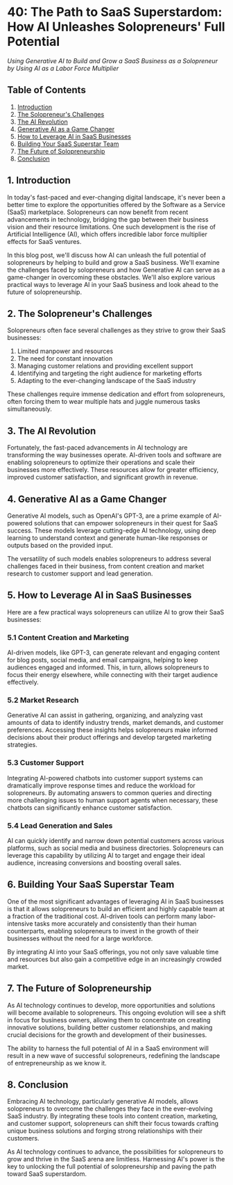 # 40: The Path to SaaS Superstardom: How AI Unleashes Solopreneurs' Full Potential

*Using Generative AI to Build and Grow a SaaS Business as a Solopreneur by Using AI as a Labor Force Multiplier*

## Table of Contents
1. [Introduction](#introduction)
2. [The Solopreneur's Challenges](#challenges)
3. [The AI Revolution](#ai-revolution)
4. [Generative AI as a Game Changer](#game-changer)
5. [How to Leverage AI in SaaS Businesses](#leverage-ai)
6. [Building Your SaaS Superstar Team](#superstar-team)
7. [The Future of Solopreneurship](#future)
8. [Conclusion](#conclusion)

<a name="introduction"></a>
## 1. Introduction

In today's fast-paced and ever-changing digital landscape, it's never been a better time to explore the opportunities offered by the Software as a Service (SaaS) marketplace. Solopreneurs can now benefit from recent advancements in technology, bridging the gap between their business vision and their resource limitations. One such development is the rise of Artificial Intelligence (AI), which offers incredible labor force multiplier effects for SaaS ventures.

In this blog post, we'll discuss how AI can unleash the full potential of solopreneurs by helping to build and grow a SaaS business. We'll examine the challenges faced by solopreneurs and how Generative AI can serve as a game-changer in overcoming these obstacles. We'll also explore various practical ways to leverage AI in your SaaS business and look ahead to the future of solopreneurship.

<a name="challenges"></a>
## 2. The Solopreneur's Challenges

Solopreneurs often face several challenges as they strive to grow their SaaS businesses:

1. Limited manpower and resources
2. The need for constant innovation
3. Managing customer relations and providing excellent support
4. Identifying and targeting the right audience for marketing efforts
5. Adapting to the ever-changing landscape of the SaaS industry

These challenges require immense dedication and effort from solopreneurs, often forcing them to wear multiple hats and juggle numerous tasks simultaneously.

<a name="ai-revolution"></a>
## 3. The AI Revolution

Fortunately, the fast-paced advancements in AI technology are transforming the way businesses operate. AI-driven tools and software are enabling solopreneurs to optimize their operations and scale their businesses more effectively. These resources allow for greater efficiency, improved customer satisfaction, and significant growth in revenue.

<a name="game-changer"></a>
## 4. Generative AI as a Game Changer

Generative AI models, such as OpenAI's GPT-3, are a prime example of AI-powered solutions that can empower solopreneurs in their quest for SaaS success. These models leverage cutting-edge AI technology, using deep learning to understand context and generate human-like responses or outputs based on the provided input.

The versatility of such models enables solopreneurs to address several challenges faced in their business, from content creation and market research to customer support and lead generation.

<a name="leverage-ai"></a>
## 5. How to Leverage AI in SaaS Businesses

Here are a few practical ways solopreneurs can utilize AI to grow their SaaS businesses:

### 5.1 Content Creation and Marketing

AI-driven models, like GPT-3, can generate relevant and engaging content for blog posts, social media, and email campaigns, helping to keep audiences engaged and informed. This, in turn, allows solopreneurs to focus their energy elsewhere, while connecting with their target audience effectively.

### 5.2 Market Research

Generative AI can assist in gathering, organizing, and analyzing vast amounts of data to identify industry trends, market demands, and customer preferences. Accessing these insights helps solopreneurs make informed decisions about their product offerings and develop targeted marketing strategies.

### 5.3 Customer Support

Integrating AI-powered chatbots into customer support systems can dramatically improve response times and reduce the workload for solopreneurs. By automating answers to common queries and directing more challenging issues to human support agents when necessary, these chatbots can significantly enhance customer satisfaction.

### 5.4 Lead Generation and Sales

AI can quickly identify and narrow down potential customers across various platforms, such as social media and business directories. Solopreneurs can leverage this capability by utilizing AI to target and engage their ideal audience, increasing conversions and boosting overall sales.

<a name="superstar-team"></a>
## 6. Building Your SaaS Superstar Team

One of the most significant advantages of leveraging AI in SaaS businesses is that it allows solopreneurs to build an efficient and highly capable team at a fraction of the traditional cost. AI-driven tools can perform many labor-intensive tasks more accurately and consistently than their human counterparts, enabling solopreneurs to invest in the growth of their businesses without the need for a large workforce.

By integrating AI into your SaaS offerings, you not only save valuable time and resources but also gain a competitive edge in an increasingly crowded market.

<a name="future"></a>
## 7. The Future of Solopreneurship

As AI technology continues to develop, more opportunities and solutions will become available to solopreneurs. This ongoing evolution will see a shift in focus for business owners, allowing them to concentrate on creating innovative solutions, building better customer relationships, and making crucial decisions for the growth and development of their businesses.

The ability to harness the full potential of AI in a SaaS environment will result in a new wave of successful solopreneurs, redefining the landscape of entrepreneurship as we know it.

<a name="conclusion"></a>
## 8. Conclusion

Embracing AI technology, particularly generative AI models, allows solopreneurs to overcome the challenges they face in the ever-evolving SaaS industry. By integrating these tools into content creation, marketing, and customer support, solopreneurs can shift their focus towards crafting unique business solutions and forging strong relationships with their customers.

As AI technology continues to advance, the possibilities for solopreneurs to grow and thrive in the SaaS arena are limitless. Harnessing AI's power is the key to unlocking the full potential of solopreneurship and paving the path toward SaaS superstardom.